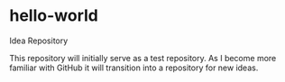 # hello-world
Idea Repository

This repository will initially serve as a test repository. As I become more familiar with GitHub it will transition into a repository for new ideas.
